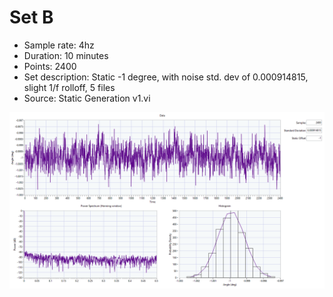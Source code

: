 # Set B

* Sample rate: 4hz
* Duration: 10 minutes
* Points: 2400
* Set description: Static -1 degree, with noise std. dev of 0.000914815, slight 1/f rolloff, 5 files
* Source: Static Generation v1.vi

![Set B \[1\] Preview](Artificial%3B%20Set%20B%20%5B1%5D.png)
